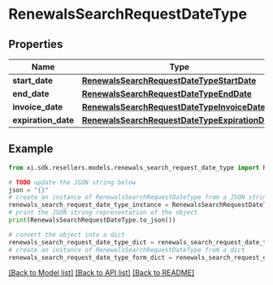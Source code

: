 # RenewalsSearchRequestDateType


## Properties

Name | Type | Description | Notes
------------ | ------------- | ------------- | -------------
**start_date** | [**RenewalsSearchRequestDateTypeStartDate**](RenewalsSearchRequestDateTypeStartDate.md) |  | [optional] 
**end_date** | [**RenewalsSearchRequestDateTypeEndDate**](RenewalsSearchRequestDateTypeEndDate.md) |  | [optional] 
**invoice_date** | [**RenewalsSearchRequestDateTypeInvoiceDate**](RenewalsSearchRequestDateTypeInvoiceDate.md) |  | [optional] 
**expiration_date** | [**RenewalsSearchRequestDateTypeExpirationDate**](RenewalsSearchRequestDateTypeExpirationDate.md) |  | [optional] 

## Example

```python
from xi.sdk.resellers.models.renewals_search_request_date_type import RenewalsSearchRequestDateType

# TODO update the JSON string below
json = "{}"
# create an instance of RenewalsSearchRequestDateType from a JSON string
renewals_search_request_date_type_instance = RenewalsSearchRequestDateType.from_json(json)
# print the JSON string representation of the object
print(RenewalsSearchRequestDateType.to_json())

# convert the object into a dict
renewals_search_request_date_type_dict = renewals_search_request_date_type_instance.to_dict()
# create an instance of RenewalsSearchRequestDateType from a dict
renewals_search_request_date_type_form_dict = renewals_search_request_date_type.from_dict(renewals_search_request_date_type_dict)
```
[[Back to Model list]](../README.md#documentation-for-models) [[Back to API list]](../README.md#documentation-for-api-endpoints) [[Back to README]](../README.md)


